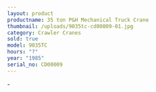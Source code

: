 ```yaml
---
layout: product
productname: 35 ton P&H Mechanical Truck Crane
thumbnail: /uploads/9035tc-cd00009-01.jpg
category: Crawler Cranes
sold: true
model: 9035TC
hours: "?"
year: "1985"
serial_no: CD00009
---
```

\-
